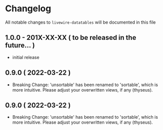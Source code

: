 # Changelog

All notable changes to `livewire-datatables` will be documented in this file

## 1.0.0 - 201X-XX-XX ( to be released in the future... )

- initial release

## 0.9.0 ( 2022-03-22 )

- Breaking Change: 'unsortable' has been renamed to 'sortable', which is more intuitive. Please adjust your overwritten views, if any (thyseus).


## 0.9.0 ( 2022-03-22 )

- Breaking Change: 'unsortable' has been renamed to 'sortable', which is more intuitive. Please adjust your overwritten views, if any (thyseus).

